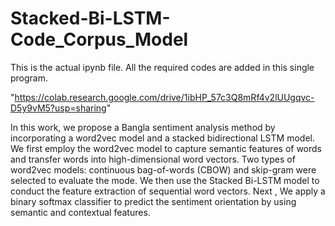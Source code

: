 # Stacked-Bi-LSTM-Code_Corpus_Model



This is the actual ipynb file. 
All the required codes are added in this single program.


"https://colab.research.google.com/drive/1ibHP_57c3Q8mRf4v2lUUgqvc-D5y9vM5?usp=sharing"


In this work, we propose a Bangla sentiment analysis method by incorporating a word2vec model and a stacked bidirectional LSTM model. We first employ the word2vec model to capture semantic features of words and transfer words into high-dimensional word vectors. Two types of word2vec models: continuous bag-of-words (CBOW) and skip-gram were selected to evaluate the mode.   We then use the Stacked Bi-LSTM model to conduct the feature extraction of sequential word vectors. Next ,  We apply a binary softmax classifier to predict the sentiment orientation by using semantic and contextual features. 



